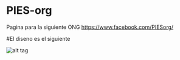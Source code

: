 # PIES-org
Pagina para la siguiente ONG
https://www.facebook.com/PIESorg/

#El diseno es el siguiente

![alt tag](https://k61.kn3.net/D/1/8/E/5/4/AFE.jpg)
